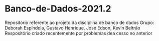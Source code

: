 # Banco-de-Dados-2021.2
Repositório referente ao projeto da disciplina de banco de dados
Grupo: Deborah Espíndola, Gustavo Henrique, José Edson, Kevin Beltrão
Respositório criado recentemente por problemas dea cesso no anterior
